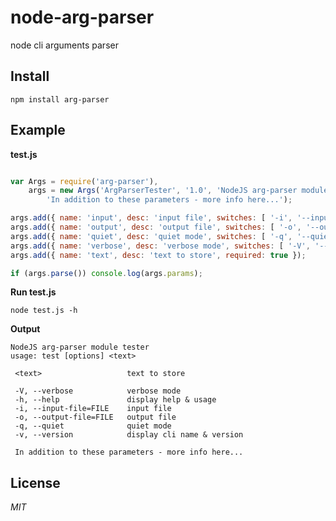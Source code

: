 node-arg-parser
===============

node cli arguments parser



Install
-------
	npm install arg-parser


Example
--------

**test.js**
````javascript

var Args = require('arg-parser'),
	args = new Args('ArgParserTester', '1.0', 'NodeJS arg-parser module tester',
		'In addition to these parameters - more info here...');

args.add({ name: 'input', desc: 'input file', switches: [ '-i', '--input-file'], value: 'file' });
args.add({ name: 'output', desc: 'output file', switches: [ '-o', '--output-file'], value: 'file' });
args.add({ name: 'quiet', desc: 'quiet mode', switches: [ '-q', '--quiet'] });
args.add({ name: 'verbose', desc: 'verbose mode', switches: [ '-V', '--verbose'] });
args.add({ name: 'text', desc: 'text to store', required: true });

if (args.parse()) console.log(args.params);
````
	
**Run test.js**

	node test.js -h

**Output**

	NodeJS arg-parser module tester
	usage: test [options] <text>

	 <text>                   text to store

	 -V, --verbose            verbose mode
	 -h, --help               display help & usage
	 -i, --input-file=FILE    input file
	 -o, --output-file=FILE   output file
	 -q, --quiet              quiet mode
	 -v, --version            display cli name & version

	 In addition to these parameters - more info here...


License
-------

*MIT*

